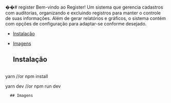 ��#   r e g i s t e r 
 
 Bem-vindo ao Register! Um sistema que gerencia cadastros com auditorias, organizando e excluindo registros para manter o controle de suas informações. Além de gerar relatórios e gráficos, o sistema contém com opções de configuração para adaptar-se conforme desejado.

- [Instalação](#instalação)
- [Imagens](#imagens)

  ## Instalação

  ```bash
yarn
//or
npm install

yarn dev
//or
npm run dev
```
  ## Imagens
